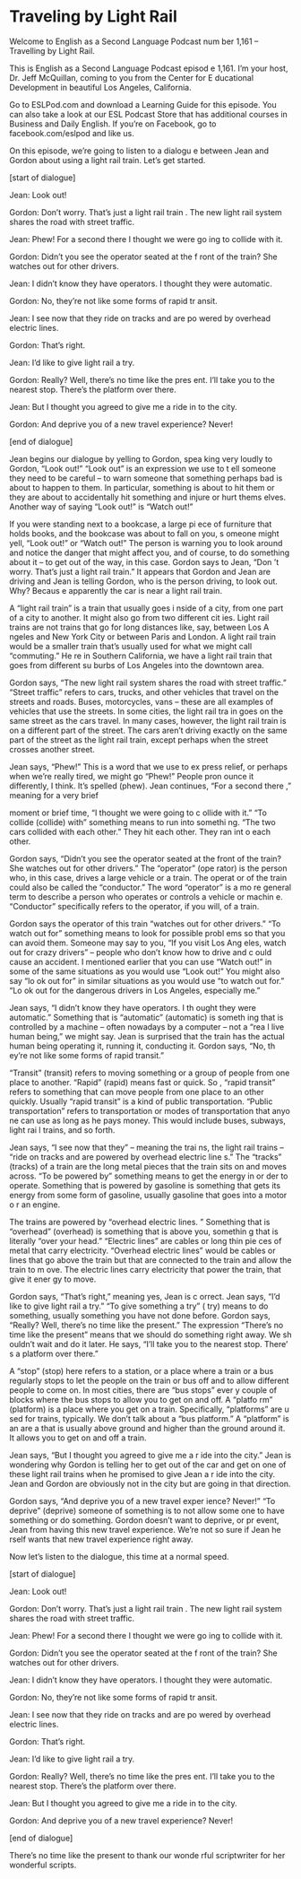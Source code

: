 # Traveling by Light Rail

Welcome to English as a Second Language Podcast num ber 1,161 – Travelling by Light Rail.

This is English as a Second Language Podcast episod e 1,161. I’m your host, Dr. Jeff McQuillan, coming to you from the Center for E ducational Development in beautiful Los Angeles, California.

Go to ESLPod.com and download a Learning Guide for this episode. You can also take a look at our ESL Podcast Store that has additional courses in Business and Daily English. If you’re on Facebook, go to facebook.com/eslpod and like us.

On this episode, we’re going to listen to a dialogu e between Jean and Gordon about using a light rail train. Let’s get started.

[start of dialogue]

Jean: Look out!

Gordon: Don’t worry. That’s just a light rail train . The new light rail system shares the road with street traffic.

Jean: Phew! For a second there I thought we were go ing to collide with it.

Gordon: Didn’t you see the operator seated at the f ront of the train? She watches out for other drivers.

Jean: I didn’t know they have operators. I thought they were automatic.

Gordon: No, they’re not like some forms of rapid tr ansit.

Jean: I see now that they ride on tracks and are po wered by overhead electric lines.

Gordon: That’s right.

Jean: I’d like to give light rail a try.

Gordon: Really? Well, there’s no time like the pres ent. I’ll take you to the nearest stop. There’s the platform over there.

 Jean: But I thought you agreed to give me a ride in to the city.

Gordon: And deprive you of a new travel experience?  Never!

[end of dialogue]

Jean begins our dialogue by yelling to Gordon, spea king very loudly to Gordon, “Look out!” “Look out” is an expression we use to t ell someone they need to be careful – to warn someone that something perhaps bad is about to happen to them. In particular, something is about to hit them  or they are about to accidentally hit something and injure or hurt thems elves. Another way of saying “Look out!” is “Watch out!”

If you were standing next to a bookcase, a large pi ece of furniture that holds books, and the bookcase was about to fall on you, s omeone might yell, “Look out!” or “Watch out!” The person is warning you to look around and notice the danger that might affect you, and of course, to do something about it – to get out of the way, in this case. Gordon says to Jean, “Don ’t worry. That’s just a light rail train.” It appears that Gordon and Jean are driving  and Jean is telling Gordon, who is the person driving, to look out. Why? Becaus e apparently the car is near a light rail train.

A “light rail train” is a train that usually goes i nside of a city, from one part of a city to another. It might also go from two different cit ies. Light rail trains are not trains that go for long distances like, say, between Los A ngeles and New York City or between Paris and London. A light rail train  would  be a smaller train that’s usually used for what we might call “commuting.” He re in Southern California, we have a light rail train that goes from different su burbs of Los Angeles into the downtown area.

Gordon says, “The new light rail system shares the road with street traffic.” “Street traffic” refers to cars, trucks, and other vehicles that travel on the streets and roads. Buses, motorcycles, vans – these are all  examples of vehicles that use the streets. In some cities, the light rail tra in goes on the same street as the cars travel. In many cases, however, the light rail  train is on a different part of the street. The cars aren’t driving exactly on the same  part of the street as the light rail train, except perhaps when the street crosses another street.

Jean says, “Phew!” This is a word that we use to ex press relief, or perhaps when we’re really tired, we might go “Phew!” People pron ounce it differently, I think. It’s spelled (phew). Jean continues, “For a second there ,” meaning for a very brief

moment or brief time, “I thought we were going to c ollide with it.” “To collide (collide) with” something means to run into somethi ng. “The two cars collided with each other.” They hit each other. They ran int o each other.

Gordon says, “Didn’t you see the operator seated at  the front of the train? She watches out for other drivers.” The “operator” (ope rator) is the person who, in this case, drives a large vehicle or a train. The operat or of the train could also be called the “conductor.” The word “operator” is a mo re general term to describe a person who operates or controls a vehicle or machin e. “Conductor” specifically refers to the operator, if you will, of a train.

Gordon says the operator of this train “watches out  for other drivers.” “To watch out for” something means to look for possible probl ems so that you can avoid them. Someone may say to you, “If you visit Los Ang eles, watch out for crazy drivers” – people who don’t know how to drive and c ould cause an accident. I mentioned earlier that you can use “Watch out!” in some of the same situations as you would use “Look out!” You might also say “lo ok out for” in similar situations as you would use “to watch out for.” “Lo ok out for the dangerous drivers in Los Angeles, especially me.”

Jean says, “I didn’t know they have operators. I th ought they were automatic.” Something that is “automatic” (automatic) is someth ing that is controlled by a machine – often nowadays by a computer – not a “rea l live human being,” we might say. Jean is surprised that the train has the  actual human being operating it, running it, conducting it. Gordon says, “No, th ey’re not like some forms of rapid transit.”

“Transit” (transit) refers to moving something or a  group of people from one place to another. “Rapid” (rapid) means fast or quick. So , “rapid transit” refers to something that can move people from one place to an other quickly. Usually “rapid transit” is a kind of public transportation.  “Public transportation” refers to transportation or modes of transportation that anyo ne can use as long as he pays money. This would include buses, subways, light rai l trains, and so forth.

Jean says, “I see now that they” – meaning the trai ns, the light rail trains – “ride on tracks and are powered by overhead electric line s.” The “tracks” (tracks) of a train are the long metal pieces that the train sits  on and moves across. “To be powered by” something means to get the energy in or der to operate. Something that is powered by gasoline is something that gets its energy from some form of gasoline, usually gasoline that goes into a motor o r an engine.

The trains are powered by “overhead electric lines. ” Something that is “overhead” (overhead) is something that is above you, somethin g that is literally “over your head.” “Electric lines” are cables or long thin pie ces of metal that carry electricity. “Overhead electric lines” would be cables or lines that go above the train but that are connected to the train and allow the train to m ove. The electric lines carry electricity that power the train, that give it ener gy to move.

Gordon says, “That’s right,” meaning yes, Jean is c orrect. Jean says, “I’d like to give light rail a try.” “To give something a try” ( try) means to do something, usually something you have not done before. Gordon says, “Really? Well, there’s no time like the present.” The expression “There’s no time like the present” means that we should do something right away. We sh ouldn’t wait and do it later. He says, “I’ll take you to the nearest stop. There’ s a platform over there.”

A “stop” (stop) here refers to a station, or a place where a train or a bus regularly stops to let the people on the train or bus off and  to allow different people to come on. In most cities, there are “bus stops” ever y couple of blocks where the bus stops to allow you to get on and off. A “platfo rm” (platform) is a place where you get on a train. Specifically, “platforms” are u sed for trains, typically. We don’t talk about a “bus platform.” A “platform” is an are a that is usually above ground and higher than the ground around it. It allows you  to get on and off a train.

Jean says, “But I thought you agreed to give me a r ide into the city.” Jean is wondering why Gordon is telling her to get out of the car and get on one of these light rail trains when he promised to give Jean a r ide into the city. Jean and Gordon are obviously not in the city but are going in that direction.

Gordon says, “And deprive you of a new travel exper ience? Never!” “To deprive” (deprive) someone of something is to not allow some one to have something or do something. Gordon doesn’t want to deprive, or pr event, Jean from having this new travel experience. We’re not so sure if Jean he rself wants that new travel experience right away.

Now let’s listen to the dialogue, this time at a normal speed.

[start of dialogue]

Jean: Look out!

Gordon: Don’t worry. That’s just a light rail train . The new light rail system shares the road with street traffic.

Jean: Phew! For a second there I thought we were go ing to collide with it.

Gordon: Didn’t you see the operator seated at the f ront of the train? She watches out for other drivers.

Jean: I didn’t know they have operators. I thought they were automatic.

Gordon: No, they’re not like some forms of rapid tr ansit.

Jean: I see now that they ride on tracks and are po wered by overhead electric lines.

Gordon: That’s right.

Jean: I’d like to give light rail a try.

Gordon: Really? Well, there’s no time like the pres ent. I’ll take you to the nearest stop. There’s the platform over there.

Jean: But I thought you agreed to give me a ride in to the city.

Gordon: And deprive you of a new travel experience?  Never!

[end of dialogue]

There’s no time like the present to thank our wonde rful scriptwriter for her wonderful scripts.



